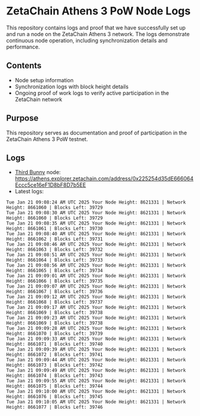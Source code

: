 # ZetaChain Athens 3 PoW Node Logs
This repository contains logs and proof that we have successfully set up and run a node on the ZetaChain Athens 3 network. The logs demonstrate continuous node operation, including synchronization details and performance.

## Contents
- Node setup information
- Synchronization logs with block height details
- Ongoing proof of work logs to verify active participation in the ZetaChain network

## Purpose
This repository serves as documentation and proof of participation in the ZetaChain Athens 3 PoW testnet.

## Logs

- [Third Bunny](https://thirdbunny.xyz/) node: https://athens.explorer.zetachain.com/address/0x225254d35dE666064Eccc5ce16eF1D8bF8D7b5EE
- Latest logs:
```
Tue Jan 21 09:08:24 AM UTC 2025 Your Node Height: 8621331 | Network Height: 8661060 | Blocks Left: 39729
Tue Jan 21 09:08:30 AM UTC 2025 Your Node Height: 8621331 | Network Height: 8661060 | Blocks Left: 39729
Tue Jan 21 09:08:35 AM UTC 2025 Your Node Height: 8621331 | Network Height: 8661061 | Blocks Left: 39730
Tue Jan 21 09:08:40 AM UTC 2025 Your Node Height: 8621331 | Network Height: 8661062 | Blocks Left: 39731
Tue Jan 21 09:08:46 AM UTC 2025 Your Node Height: 8621331 | Network Height: 8661063 | Blocks Left: 39732
Tue Jan 21 09:08:51 AM UTC 2025 Your Node Height: 8621331 | Network Height: 8661064 | Blocks Left: 39733
Tue Jan 21 09:08:56 AM UTC 2025 Your Node Height: 8621331 | Network Height: 8661065 | Blocks Left: 39734
Tue Jan 21 09:09:01 AM UTC 2025 Your Node Height: 8621331 | Network Height: 8661066 | Blocks Left: 39735
Tue Jan 21 09:09:07 AM UTC 2025 Your Node Height: 8621331 | Network Height: 8661067 | Blocks Left: 39736
Tue Jan 21 09:09:12 AM UTC 2025 Your Node Height: 8621331 | Network Height: 8661068 | Blocks Left: 39737
Tue Jan 21 09:09:17 AM UTC 2025 Your Node Height: 8621331 | Network Height: 8661069 | Blocks Left: 39738
Tue Jan 21 09:09:23 AM UTC 2025 Your Node Height: 8621331 | Network Height: 8661069 | Blocks Left: 39738
Tue Jan 21 09:09:28 AM UTC 2025 Your Node Height: 8621331 | Network Height: 8661070 | Blocks Left: 39739
Tue Jan 21 09:09:33 AM UTC 2025 Your Node Height: 8621331 | Network Height: 8661071 | Blocks Left: 39740
Tue Jan 21 09:09:39 AM UTC 2025 Your Node Height: 8621331 | Network Height: 8661072 | Blocks Left: 39741
Tue Jan 21 09:09:44 AM UTC 2025 Your Node Height: 8621331 | Network Height: 8661073 | Blocks Left: 39742
Tue Jan 21 09:09:49 AM UTC 2025 Your Node Height: 8621331 | Network Height: 8661074 | Blocks Left: 39743
Tue Jan 21 09:09:55 AM UTC 2025 Your Node Height: 8621331 | Network Height: 8661075 | Blocks Left: 39744
Tue Jan 21 09:10:00 AM UTC 2025 Your Node Height: 8621331 | Network Height: 8661076 | Blocks Left: 39745
Tue Jan 21 09:10:05 AM UTC 2025 Your Node Height: 8621331 | Network Height: 8661077 | Blocks Left: 39746
```
